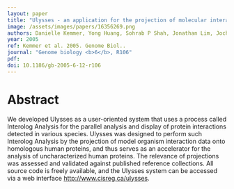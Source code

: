 ```yaml
---
layout: paper
title: "Ulysses - an application for the projection of molecular interactions across species."
image: /assets/images/papers/16356269.png
authors: Danielle Kemmer, Yong Huang, Sohrab P Shah, Jonathan Lim, Jochen Brumm, Macaire M S Yuen, John Ling, Tao Xu, Wyeth W Wasserman, B F Francis Ouellette
year: 2005
ref: Kemmer et al. 2005. Genome Biol..
journal: "Genome biology <b>6</b>, R106"
pdf: 
doi: 10.1186/gb-2005-6-12-r106
---
```


# Abstract

We developed Ulysses as a user-oriented system that uses a process called Interolog Analysis for the parallel analysis and display of protein interactions detected in various species. Ulysses was designed to perform such Interolog Analysis by the projection of model organism interaction data onto homologous human proteins, and thus serves as an accelerator for the analysis of uncharacterized human proteins. The relevance of projections was assessed and validated against published reference collections. All source code is freely available, and the Ulysses system can be accessed via a web interface http://www.cisreg.ca/ulysses.


